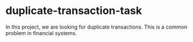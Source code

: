 # duplicate-transaction-task
In this project, we are looking for duplicate transactions. This is a common problem in financial systems.
